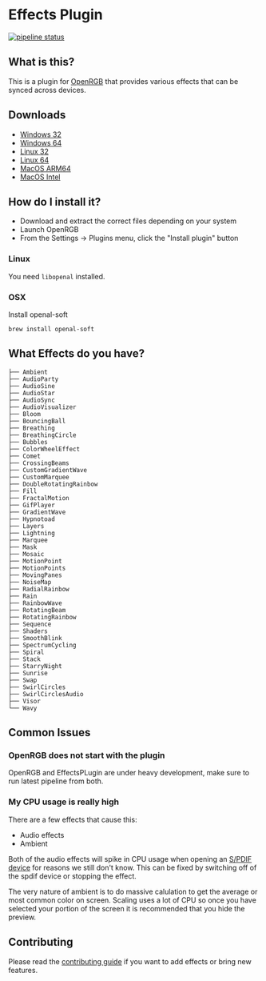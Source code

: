 # Effects Plugin

[![pipeline status](https://gitlab.com/OpenRGBDevelopers/OpenRGBEffectsPlugin/badges/master/pipeline.svg)](https://gitlab.com/OpenRGBDevelopers/OpenRGBEffectsPlugin/-/commits/master)

## What is this?

This is a plugin for [OpenRGB](https://gitlab.com/CalcProgrammer1/OpenRGB) that provides various effects that can be synced across devices.

## Downloads

* [Windows 32](https://gitlab.com/OpenRGBDevelopers/OpenRGBEffectsPlugin/-/jobs/artifacts/master/download?job=Windows%2032)
* [Windows 64](https://gitlab.com/OpenRGBDevelopers/OpenRGBEffectsPlugin/-/jobs/artifacts/master/download?job=Windows%2064)
* [Linux 32](https://gitlab.com/OpenRGBDevelopers/OpenRGBEffectsPlugin/-/jobs/artifacts/master/download?job=Linux%2032)
* [Linux 64](https://gitlab.com/OpenRGBDevelopers/OpenRGBEffectsPlugin/-/jobs/artifacts/master/download?job=Linux%2064)
* [MacOS ARM64](https://gitlab.com/OpenRGBDevelopers/OpenRGBEffectsPlugin/-/jobs/artifacts/master/download?job=MacOS%20ARM64)
* [MacOS Intel](https://gitlab.com/OpenRGBDevelopers/OpenRGBEffectsPlugin/-/jobs/artifacts/master/download?job=MacOS%20Intel)

## How do I install it?

* Download and extract the correct files depending on your system
* Launch OpenRGB
* From the Settings -> Plugins menu, click the "Install plugin" button

### Linux

You need `libopenal` installed.

### OSX

Install openal-soft

```
brew install openal-soft
```


## What Effects do you have?

```
├── Ambient
├── AudioParty
├── AudioSine
├── AudioStar
├── AudioSync
├── AudioVisualizer
├── Bloom
├── BouncingBall
├── Breathing
├── BreathingCircle
├── Bubbles
├── ColorWheelEffect
├── Comet
├── CrossingBeams
├── CustomGradientWave
├── CustomMarquee
├── DoubleRotatingRainbow
├── Fill
├── FractalMotion
├── GifPlayer
├── GradientWave
├── Hypnotoad
├── Layers
├── Lightning
├── Marquee
├── Mask
├── Mosaic
├── MotionPoint
├── MotionPoints
├── MovingPanes
├── NoiseMap
├── RadialRainbow
├── Rain
├── RainbowWave
├── RotatingBeam
├── RotatingRainbow
├── Sequence
├── Shaders
├── SmoothBlink
├── SpectrumCycling
├── Spiral
├── Stack
├── StarryNight
├── Sunrise
├── Swap
├── SwirlCircles
├── SwirlCirclesAudio
├── Visor
└── Wavy
```

## Common Issues

### OpenRGB does not start with the plugin

OpenRGB and EffectsPLugin are under heavy development, make sure to run latest pipeline from both.

### My CPU usage is really high

There are a few effects that cause this:

* Audio effects
* Ambient

Both of the audio effects will spike in CPU usage when opening an [S/PDIF device](https://en.wikipedia.org/wiki/S/PDIF) for reasons we still don't know. This can be fixed by switching off of the spdif device or stopping the effect.

The very nature of ambient is to do massive calulation to get the average or most common color on screen. Scaling uses a lot of CPU so once you have selected your portion of the screen it is recommended that you hide the preview.

## Contributing

Please read the [contributing guide](./CONTRIBUTING.md) if you want to add effects or bring new features.

